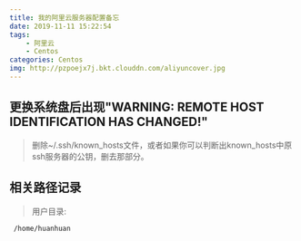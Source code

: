 ```yaml
---
title: 我的阿里云服务器配置备忘
date: 2019-11-11 15:22:54
tags:
    - 阿里云
    - Centos
categories: Centos
img: http://pzpoejx7j.bkt.clouddn.com/aliyuncover.jpg
---
```


## 更换系统盘后出现"WARNING: REMOTE HOST IDENTIFICATION HAS CHANGED!"

> 删除~/.ssh/known_hosts文件，或者如果你可以判断出known_hosts中原ssh服务器的公钥，删去那部分。

## 相关路径记录

> 用户目录: 
```bash 
 /home/huanhuan
```